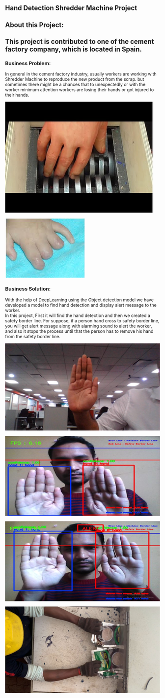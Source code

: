 <h2>Hand Detection Shredder Machine Project</h2>

<h2>About this Project:</h2>

<h2>This project is contributed to one of the cement factory company, which is located in Spain.</h2>

<h3>Business Problem:</h3>

In general in the cement factory industry, usually workers are working with Shredder Machine to reproduce the new product from the scrap. 
but sometimes there might be a chances that to unexpectedly or with the worker minimum attention workers are losing their hands or got injured to their hands.

  ![](Images/1_hand_machine.jpg)
  
  ![](Images/2_InjuredHand.jpg)
  
<h3>Business Solution:</h3> 

With the help of DeepLearning using the Object detection model we have developed a model to find hand detection and display alert message to the worker.  
In this project, First it will find the hand detection and then we created a safety border line. 
For suppose, if a person hand cross to safety border line, you will get alert message along with alarming sound to alert the worker, and also it stops the process until that the person has to remove his hand from the safety border line.

  ![](Images/hand.jpg)
  
  ![](Images/testing1.JPG)
  
  ![](Images/testing2.JPG)
  
  ![](Images/testing3.jpg)
